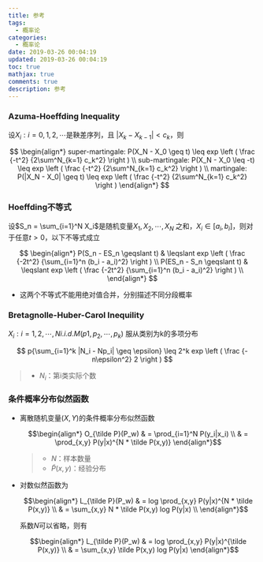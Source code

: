 ```yaml
---
title: 参考
tags:
  - 概率论
categories:
  - 概率论
date: 2019-03-26 00:04:19
updated: 2019-03-26 00:04:19
toc: true
mathjax: true
comments: true
description: 参考
---
```


###	Azuma-Hoeffding Inequality

设${X_i:i=0,1,2,\cdots}$是鞅差序列，且
$|X_k - X_{k-1}| < c_k$，则

$$
\begin{align*}
super-martingale:
P(X_N - X_0 \geq t) \leq exp \left ( \frac {-t^2}
	{2\sum^N_{k=1} c_k^2} \right ) \\
sub-martingale:
P(X_N - X_0 \leq -t) \leq exp \left ( \frac {-t^2}
	{2\sum^N_{k=1} c_k^2} \right ) \\
martingale:
P(|X_N - X_0| \geq t) \leq exp \left ( \frac {-t^2}
	{2\sum^N_{k=1} c_k^2} \right )
\end{align*}
$$

###	Hoeffding不等式

设$S_n = \sum_{i=1}^N X_i$是随机变量$X_1, X_2, \cdots, X_N$
之和，$X_i \in [a_i, b_i]$，则对于任意$t>0$，以下不等式成立

$$
\begin{align*}
P(S_n - ES_n \geqslant t) & \leqslant exp \left (
	\frac {-2t^2} {\sum_{i=1}^n (b_i - a_i)^2} \right ) \\
P(ES_n - S_n \geqslant t) & \leqslant exp \left (
	\frac {-2t^2} {\sum_{i=1}^n (b_i - a_i)^2} \right )  \\
\end{align*}
$$

-	这两个不等式不能用绝对值合并，分别描述不同分段概率

###	Bretagnolle-Huber-Carol Inequility

${X_i: i=1,2,\cdots,N} i.i.d. M(p1, p_2, \cdots, p_k)$
服从类别为k的多项分布

$$
p{\sum_{i=1}^k |N_i - Np_i| \geq \epsilon} \leq
	2^k exp \left ( \frac {- n\epsilon^2} 2  \right )
$$

> - $N_i$：第i类实际个数

###	条件概率分布似然函数

-	离散随机变量$(X,Y)$的条件概率分布似然函数

	$$\begin{align*}
	O_{\tilde P}(P_w) & = \prod_{i=1}^N P(y_i|x_i) \\
	& = \prod_{x,y} P(y|x)^{N * \tilde P(x,y)}
	\end{align*}$$

	> - $N$：样本数量
	> - $\tilde P(x,y)$：经验分布

-	对数似然函数为

	$$\begin{align*}
	L_{\tilde P}(P_w) & = log \prod_{x,y}
		P(y|x)^{N * \tilde P(x,y)} \\
	& = \sum_{x,y} N * \tilde P(x,y) log P(y|x) \\
	\end{align*}$$

	系数$N$可以省略，则有

	$$\begin{align*}
	L_{\tilde P}(P_w) & = log \prod_{x,y}
		P(y|x)^{\tilde P(x,y)} \\
	& = \sum_{x,y} \tilde P(x,y) log P(y|x)
	\end{align*}$$




